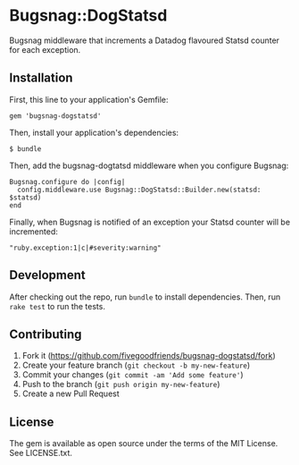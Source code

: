 # Bugsnag::DogStatsd

Bugsnag middleware that increments a Datadog flavoured Statsd counter for each exception.

## Installation

First, this line to your application's Gemfile:

    gem 'bugsnag-dogstatsd'

Then, install your application's dependencies:

    $ bundle

Then, add the bugsnag-dogtatsd middleware when you configure Bugsnag:

    Bugsnag.configure do |config|
      config.middleware.use Bugsnag::DogStatsd::Builder.new(statsd: $statsd)
    end

Finally, when Bugsnag is notified of an exception your Statsd counter will be incremented:

    "ruby.exception:1|c|#severity:warning"

## Development

After checking out the repo, run `bundle` to install dependencies. Then, run `rake test` to run the tests.

## Contributing

1. Fork it (https://github.com/fivegoodfriends/bugsnag-dogstatsd/fork)
2. Create your feature branch (`git checkout -b my-new-feature`)
3. Commit your changes (`git commit -am 'Add some feature'`)
4. Push to the branch (`git push origin my-new-feature`)
5. Create a new Pull Request

## License

The gem is available as open source under the terms of the MIT License. See LICENSE.txt.

